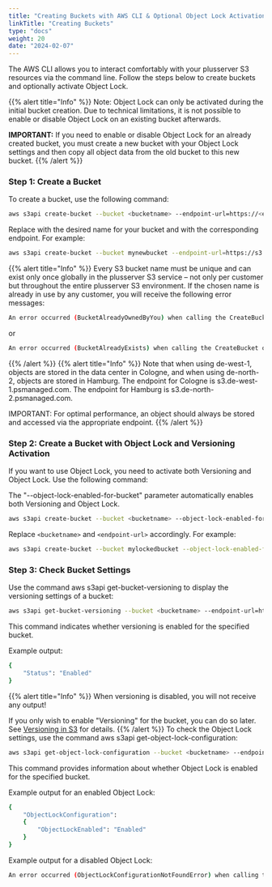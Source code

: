 ```yaml
---
title: "Creating Buckets with AWS CLI & Optional Object Lock Activation"
linkTitle: "Creating Buckets"
type: "docs"
weight: 20
date: "2024-02-07"
---
```


The AWS CLI allows you to interact comfortably with your plusserver S3 resources via the command line. Follow the steps below to create buckets and optionally activate Object Lock.

{{% alert title="Info" %}}
Note: Object Lock can only be activated during the initial bucket creation. Due to technical limitations, it is not possible to enable or disable Object Lock on an existing bucket afterwards.

**IMPORTANT:** If you need to enable or disable Object Lock for an already created bucket, you must create a new bucket with your Object Lock settings and then copy all object data from the old bucket to this new bucket.
{{% /alert %}}

### Step 1: Create a Bucket

To create a bucket, use the following command:

```bash
aws s3api create-bucket --bucket <bucketname> --endpoint-url=https://<endpoint-url> --region <region> --create-bucket-configuration LocationConstraint=<region>
```

Replace <bucketname> with the desired name for your bucket and <endpoint-url> with the corresponding endpoint. For example:

```bash
aws s3api create-bucket --bucket mynewbucket --endpoint-url=https://s3.de-west-1.psmanaged.com --region de-west-1 --create-bucket-configuration LocationConstraint=de-west-1
```

{{% alert title="Info" %}}
Every S3 bucket name must be unique and can exist only once globally in the plusserver S3 service – not only per customer but throughout the entire plusserver S3 environment.
If the chosen name is already in use by any customer, you will receive the following error messages:

```bash
An error occurred (BucketAlreadyOwnedByYou) when calling the CreateBucket operation: Your previous request to create the named bucket succeeded and you already own it.
```

or

```bash
An error occurred (BucketAlreadyExists) when calling the CreateBucket operation: The requested bucket name is not available. The bucket namespace is shared by all users of the system. Please select a different name and try again.
```

{{% /alert %}}
{{% alert title="Info" %}}
Note that when using de-west-1, objects are stored in the data center in Cologne, and when using de-north-2, objects are stored in Hamburg.
The endpoint for Cologne is s3.de-west-1.psmanaged.com.
The endpoint for Hamburg is s3.de-north-2.psmanaged.com.

IMPORTANT: For optimal performance, an object should always be stored and accessed via the appropriate endpoint.
{{% /alert %}}

### Step 2: Create a Bucket with Object Lock and Versioning Activation

If you want to use Object Lock, you need to activate both Versioning and Object Lock. Use the following command:

The "--object-lock-enabled-for-bucket" parameter automatically enables both Versioning and Object Lock.

```bash
aws s3api create-bucket --bucket <bucketname> --object-lock-enabled-for-bucket --endpoint-url=https://<endpoint-url> --region <region> --create-bucket-configuration LocationConstraint=<region>
```

Replace `<bucketname>` and `<endpoint-url>` accordingly. For example:

```bash
aws s3api create-bucket --bucket mylockedbucket --object-lock-enabled-for-bucket --endpoint-url=https://s3.de-west-1.psmanaged.com --region de-west-1 --create-bucket-configuration LocationConstraint=de-west-1
```

### Step 3: Check Bucket Settings

Use the command aws s3api get-bucket-versioning to display the versioning settings of a bucket:

```bash
aws s3api get-bucket-versioning --bucket <bucketname> --endpoint-url=https://<endpoint-url>
```

This command indicates whether versioning is enabled for the specified bucket.

Example output:

```bash
{
    "Status": "Enabled"
}
```

{{% alert title="Info" %}}
When versioning is disabled, you will not receive any output!

If you only wish to enable "Versioning" for the bucket, you can do so later. See [Versioning in S3](../versioning-in-s3) for details.
{{% /alert %}}
To check the Object Lock settings, use the command aws s3api get-object-lock-configuration:

```bash
aws s3api get-object-lock-configuration --bucket <bucketname> --endpoint-url=https://<endpoint-url>
```

This command provides information about whether Object Lock is enabled for the specified bucket.

Example output for an enabled Object Lock:

```bash
{
    "ObjectLockConfiguration":
    {
        "ObjectLockEnabled": "Enabled"
    }
}
```

Example output for a disabled Object Lock:

```bash
An error occurred (ObjectLockConfigurationNotFoundError) when calling the GetObjectLockConfiguration operation: Object Lock configuration does not exist for this bucket
```
